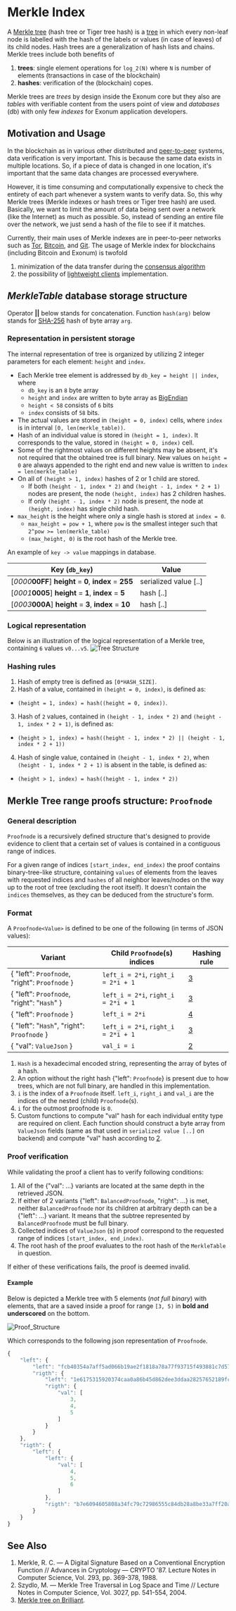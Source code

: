 # Merkle Index

A [Merkle tree][wiki-merkle-index] (hash tree or Tiger tree hash)
is a [tree][wiki-tree] in which every non-leaf node is labelled with the hash
of the labels or values (in case of leaves) of its child nodes. Hash trees are
a generalization of hash lists and chains. Merkle trees include both benefits of

1. **trees**: single element operations for `log_2(N)` where `N` is number of
  elements (transactions in case of the blockchain)
2. **hashes**: verification of the (blockchain) copes.

Merkle trees are *trees* by design inside the Exonum core but they also are
*tables* with verifiable content from the users point of view and *databases*
(db) with only few *indexes* for Exonum application developers.

## Motivation and Usage

In the blockchain as in various other distributed and [peer-to-peer][wiki:p2p]
systems, data verification is very important. This is because the same data
exists in multiple locations. So, if a piece of data is changed in one
location, it's important that the same data changes are processed everywhere.

However, it is time consuming and computationally expensive to check the
entirety of each part whenever a system wants to verify data. So, this why
Merkle trees (Merkle indexes or hash trees or Tiger tree hash) are used.
Basically, we want to limit the amount of data being sent over a network (like
the Internet) as much as possible. So, instead of sending an entire file over
the network, we just send a hash of the file to see if it matches.

Currently, their main uses of Merkle indexes are in peer-to-peer networks such
as [Tor][tor], [Bitcoin][bitcoin], and [Git][wiki:git]. The usage of Merkle
index for blockchains (including Bitcoin and Exonum) is twofold

1. minimization of the data transfer during the
  [consensus algorithm](./consensus/consensus.md)
2. the possibility of [lightweight clients](../architecture/clients.md)
  implementation.

## *MerkleTable* database storage structure

Operator __||__ below stands for concatenation. Function `hash(arg)` below
stands for [SHA-256][sha-256] hash of byte array `arg`.

### Representation in persistent storage

The internal representation of tree is organized by utilizing 2 integer
parameters for each element: `height` and `index`.

- Each Merkle tree element is addressed by `db_key = height || index`, where
  - `db_key` is an `8` byte array
  - `height` and `index` are written to byte array as
    [BigEndian][wiki:big-endian]
  - `height < 58` consists of `6` bits
  - `index` consists of `58` bits.
- The actual values are stored in `(height = 0, index)` cells,
  where `index` is in interval `[0, len(merkle_table))`.
- Hash of an individual value is stored in `(height = 1, index)`.
  It corresponds to the value, stored in `(height = 0, index)` cell.
- Some of the rightmost values on different heights may be absent, it's not
  required that the obtained tree is full binary. New values on `height =
  0` are always appended to the right end and new value is written to
  `index = len(merkle_table)`
- On all of `(height > 1, index)` hashes of 2 or 1 child are
  stored.
  - If both `(height - 1, index * 2)` and `(height - 1, index * 2 + 1)`
    nodes are present, the node `(height, index)` has 2 children hashes.
  - If only `(height - 1, index * 2)` node is present, the
    node at `(height, index)` has single child hash.
- `max_height` is the height where only a single hash is stored at `index = 0`.
  - `max_height = pow + 1`, where `pow` is the smallest integer such that
    `2^pow >= len(merkle_table)`
  - `(max_height, 0)` is the root hash of the Merkle tree.

An example of `key -> value` mappings in database.

Key (`db_key`) | Value
------------ | -------------
[_0000_**00FF**]  **height** = **0**, **index** = **255**   | serialized value [..]
[_0001_**0005**]  **height** = **1**, **index** = **5**   | hash [..]
[_0003_**000A**]  **height** = **3**, **index** = **10**   | hash [..]

### Logical representation

Below is an illustration of the logical representation of a Merkle tree,
containing `6` values `v0...v5`.
![Tree Structure](pictures/merkle-tree-example.png)

### Hashing rules

1. Hash of empty tree is defined as `[0*HASH_SIZE]`.
2. Hash of a value, contained in `(height = 0, index)`, is defined
  as:
  - `(height = 1, index) = hash((height = 0, index))`.
3. Hash of `2` values, contained in `(height - 1, index * 2)` and
  `(height - 1, index * 2 + 1)`, is defined as:
  - `(height > 1, index) = hash((height - 1, index *
    2) || (height - 1, index * 2 + 1))`
4. Hash of single value, contained in `(height - 1, index * 2)`,
  when `(height - 1, index * 2 + 1)` is absent in the
  table, is defined as:
  - `(height > 1, index) = hash((height - 1, index * 2))`

## Merkle Tree range proofs structure: `Proofnode`

### General description

`Proofnode` is a recursively defined structure that's designed to provide
evidence to client that a certain set of values is contained in a contiguous
range of indices.

For a given range of indices `[start_index, end_index)` the proof
contains binary-tree-like structure, containing `values` of elements from
the leaves with requested indices and `hashes` of all neighbor leaves/nodes
on the way up to the root of tree (excluding the root itself). It doesn't
contain the `indices` themselves, as they can be deduced from the structure's
form.

### Format

A `Proofnode<Value>` is defined to be one of the following (in terms of JSON values):

Variant | Child `Proofnode`(s) indices | Hashing rule
------------ | ------------- | -------------
{ "left": `Proofnode`, "right": `Proofnode` } | `left_i = 2*i`, `right_i = 2*i + 1` | [3](#hashing-rules)
{ "left": `Proofnode`, "right": "`Hash`" } | `left_i = 2*i`, `right_i = 2*i + 1` | [3](#hashing-rules)
{ "left": `Proofnode` } | `left_i = 2*i` | [4](#hashing-rules)
{ "left": "`Hash`", "right": `Proofnode` } | `left_i = 2*i`, `right_i = 2*i + 1` | [3](#hashing-rules)
{ "val": `ValueJson` } | `val_i = i` | [2](#hashing-rules)

1. `Hash` is a hexadecimal encoded string, representing the array of bytes of a
  hash.
2. An option without the right hash \{"left": `Proofnode`\} is present due to how
  trees, which are not full binary, are handled in this implementation.
3. `i` is the index of a `Proofnode` itself. `left_i`, `right_i` and
  `val_i` are the indices of the nested (child) `Proofnode`(s).
4. `i` for the outmost proofnode is `0`.
5. Custom functions to compute "val" hash for each individual entity type are
  required on client. Each function should construct a byte array from
  `ValueJson` fields (same as that used in `serialized value [..]` on backend)
  and compute "val" hash according to [2](#hashing-rules).

### Proof verification

While validating the proof a client has to verify following conditions:

1. All of the {"val": ...} variants are located at the same depth in the
  retrieved JSON.
2. If either of 2 variants {"left": `BalancedProofnode`, "right": ...} is
  met, neither `BalancedProofnode` nor its children at arbitrary depth can be a
  {"left": ...} variant. It means that the subtree represented by
  `BalancedProofnode` must be full binary.
3. Collected indices of `ValueJson` (s) in proof correspond to the requested
  range of indices `[start_index, end_index)`.
4. The root hash of the proof evaluates to the root hash of the `MerkleTable`
  in question.

If either of these verifications fails, the proof is deemed invalid.

#### Example

Below is depicted a Merkle tree with 5 elements (*not full binary*) with
elements, that are a saved inside a proof for range `[3, 5)` in
__**bold and underscored**__ on the bottom.

![Proof_Structure](pictures/merkle-tree-example-2.png)

Which corresponds to the following json representation of `Proofnode`.

```javascript
{
    "left": {
        "left": "fcb40354a7aff5ad066b19ae2f1818a78a77f93715f493881c7d57cbcaeb25c9",
        "rigth": {
            "left": "1e6175315920374caa0a86b45d862dee3ddaa28257652189fc1dfbe07479436a",
            "rigth": {
                "val": [
                    3,
                    4,
                    5
                ]
            }
        }
    },
    "rigth": {
        "left": {
            "left": {
                "val": [
                    4,
                    5,
                    6
                ]
            },
            "rigth": "b7e6094605808a34fc79c72986555c84db28a8be33a7ff20ac35745eaddd683a"
        }
    }
}
```

## See Also

1. Merkle, R. C. — A Digital Signature Based on a Conventional Encryption
  Function // Advances in Cryptology — CRYPTO '87. Lecture Notes in Computer
  Science, Vol. 293, pp. 369-378, 1988.
2. Szydlo, M. — Merkle Tree Traversal in Log Space and Time // Lecture Notes in
  Computer Science, Vol. 3027, pp. 541-554, 2004.
3. [Merkle tree on Brilliant](https://brilliant.org/wiki/merkle-tree/).

[wiki-merkle-index]: https://en.wikipedia.org/wiki/Merkle_tree
[wiki-tree]: https://en.wikipedia.org/wiki/Tree_(data_structure)
[wiki:p2p]: https://en.wikipedia.org/wiki/Peer-to-peer
[bitcoin]: https://bitcoin.org/bitcoin.pdf
[tor]: https://www.torproject.org/
[wiki:git]: https://en.wikipedia.org/wiki/Git
[wiki:big-endian]: https://en.wikipedia.org/wiki/Endianness
[sha-256]: http://nvlpubs.nist.gov/nistpubs/FIPS/NIST.FIPS.180-4.pdf
